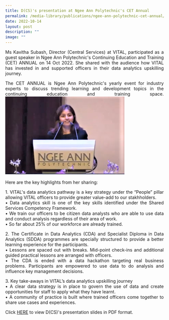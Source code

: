 ```yaml
---
title: D(CS)'s presentation at Ngee Ann Polytechnic's CET Annual
permalink: /media-library/publications/ngee-ann-polytechnic-cet-annual/
date: 2022-10-14
layout: post
description: ""
image: ""
---
```

<p align="justify">Ms Kavitha Subash, Director (Central Services) at VITAL, participated as a guest speaker in Ngee Ann Polytechnic's Continuing Education and Training (CET) ANNUAL on 14 Oct 2022. She shared with the audience how VITAL has invested in and supported officers in their data analytics upskilling journey.  

<p align="justify">The CET ANNUAL is Ngee Ann Polytechnic's yearly event for industry experts to discuss trending learning and development topics in the continuing education and training space.
<img src="/images/Media/CET Annual.png">


Here are the key highlights from her sharing:
<p align="justify">1. VITAL's data analytics pathway is a key strategy under the “People” pillar allowing VITAL officers to provide greater value-add to our stakhholders.<br>
• Data analytics skill is one of the key skills identified under the Shared Services Competency Framework.<br>
•	We train our officers to be citizen data analysts who are able to use data and conduct analysis regardless of their area of work.<br>
•	So far about 25% of our workforce are already trained.</p>

<p align="justify">2.	The Certificate in Data Analytics (CDA) and Specialist Diploma in Data Analytics (SDDA) programmes are specially structured to provide a better learning experience for the participants.
<br>•	Lessons are spaced out with breaks. Mid-point check-ins and additional guided practical lessons are arranged with officers. 
<br>•	The CDA is ended with a data hackathon targeting real business problems. Participants are empowered to use data to do analysis and influence key management decisions.</p>

<p align="justify">3.	Key take-aways in VITAL’s data analytics upskilling journey
<br>•	A clear data strategy is in place to govern the use of data and create opportunities for staff to apply what they have learnt.
<br>•	A community of practice is built where trained officers come together to share use cases and experiences.</p>

Click <a href = "/files/CET Annual.pdf">HERE</a> to view D(CS)'s presentation slides in PDF format.